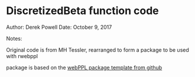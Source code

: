 # DiscretizedBeta function code

Author: Derek Powell
Date: October 9, 2017

Notes:

Original code is from MH Tessler, rearranged to form a package to be used with rwebppl

package is based on the [webPPL package template from github](https://github.com/probmods/webppl-package-template)